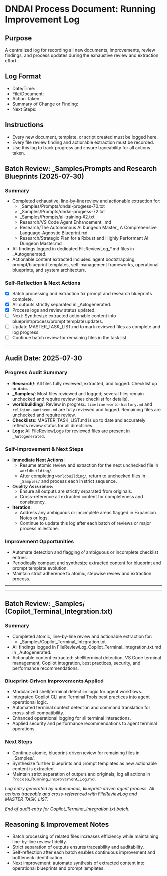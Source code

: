 # DNDAI Process Document: Running Improvement Log

## Purpose
A centralized log for recording all new documents, improvements, review findings, and process updates during the exhaustive review and extraction effort.

## Log Format
- Date/Time:
- File/Document:
- Action Taken:
- Summary of Change or Finding:
- Next Steps:

## Instructions
- Every new document, template, or script created must be logged here.
- Every file review finding and actionable extraction must be recorded.
- Use this log to track progress and ensure traceability for all actions taken.

## Batch Review: _Samples/Prompts and Research Blueprints (2025-07-30)

### Summary
- Completed exhaustive, line-by-line review and actionable extraction for:
  - _Samples/Prompts/dndai-progress-70.txt
  - _Samples/Prompts/dndai-progress-72.txt
  - _Samples/Prompts/ai-training-02.txt
  - Research/VS Code Agent Enhancement_.md
  - Research/The Autonomous AI Dungeon Master_ A Comprehensive Language-Agnostic Blueprint.md
  - Research/Strategic Plan for a Robust and Highly Performant AI Dungeon Master.md
- All findings logged in dedicated FileReviewLog_*.md files in _Autogenerated.
- Actionable content extracted includes: agent bootstrapping, prompt/blueprint templates, self-management frameworks, operational blueprints, and system architecture.

### Self-Reflection & Next Actions
- [x] Batch processing and extraction for prompt and research blueprints complete.
- [x] All outputs strictly separated in _Autogenerated.
- [x] Process logs and review status updated.
- [ ] Next: Synthesize extracted actionable content into blueprint/process/prompt template updates.
- [ ] Update MASTER_TASK_LIST.md to mark reviewed files as complete and log progress.
- [ ] Continue batch review for remaining files in the task list.

---

## Audit Date: 2025-07-30

### Progress Audit Summary
- **Research/**: All files fully reviewed, extracted, and logged. Checklist up to date.
- **_Samples/**: Most files reviewed and logged; several files remain unchecked and require review (see checklist for details).
- **worldbuilding/**: Review in progress. `timeline-world-history.md` and `religion-pantheon.md` are fully reviewed and logged. Remaining files are unchecked and require review.
- **Checklists**: MASTER_TASK_LIST.md is up to date and accurately reflects review status for all directories.
- **Logs**: All FileReviewLogs for reviewed files are present in `_Autogenerated`.

### Self-Improvement & Next Steps
- **Immediate Next Actions**:
  - Resume atomic review and extraction for the next unchecked file in `worldbuilding/`.
  - After completing `worldbuilding/`, return to unchecked files in `_Samples/` and process each in strict sequence.
- **Quality Assurance**:
  - Ensure all outputs are strictly separated from originals.
  - Cross-reference all extracted content for completeness and consistency.
- **Iteration**:
  - Address any ambiguous or incomplete areas flagged in Expansion Notes or logs.
  - Continue to update this log after each batch of reviews or major process milestone.

### Improvement Opportunities
- Automate detection and flagging of ambiguous or incomplete checklist entries.
- Periodically compact and synthesize extracted content for blueprint and prompt template evolution.
- Maintain strict adherence to atomic, stepwise review and extraction process.

---


---

## Batch Review: _Samples/ (Copilot_Terminal_Integration.txt)

### Summary

- Completed atomic, line-by-line review and actionable extraction for:
  - _Samples/Copilot_Terminal_Integration.txt
- All findings logged in FileReviewLog_Copilot_Terminal_Integration.txt.md in _Autogenerated.
- Actionable content extracted: shell/terminal detection, VS Code terminal management, Copilot integration, best practices, security, and performance recommendations.

### Blueprint-Driven Improvements Applied

- Modularized shell/terminal detection logic for agent workflows.
- Integrated Copilot CLI and Terminal Tools best practices into agent operational logic.
- Automated terminal context detection and command translation for cross-shell compatibility.
- Enhanced operational logging for all terminal interactions.
- Applied security and performance recommendations to agent terminal operations.

### Next Steps

- Continue atomic, blueprint-driven review for remaining files in _Samples/.
- Synthesize further blueprints and prompt templates as new actionable content is extracted.
- Maintain strict separation of outputs and originals; log all actions in Process_Running_Improvement_Log.md.

*Log entry generated by autonomous, blueprint-driven agent process. All actions traceable and cross-referenced with FileReviewLog and MASTER_TASK_LIST.*

*End of audit entry for Copilot_Terminal_Integration.txt batch.*

## Reasoning & Improvement Notes
- Batch processing of related files increases efficiency while maintaining line-by-line review fidelity.
- Strict separation of outputs ensures traceability and auditability.
- Self-reflection after each batch enables continuous improvement and bottleneck identification.
- Next improvement: automate synthesis of extracted content into operational blueprints and prompt templates.
